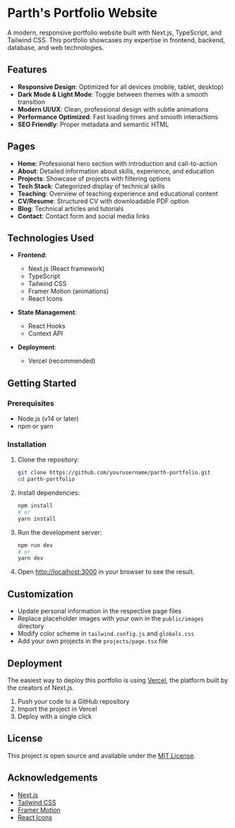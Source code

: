 # Parth's Portfolio Website

A modern, responsive portfolio website built with Next.js, TypeScript, and Tailwind CSS. This portfolio showcases my expertise in frontend, backend, database, and web technologies.

## Features

- **Responsive Design**: Optimized for all devices (mobile, tablet, desktop)
- **Dark Mode & Light Mode**: Toggle between themes with a smooth transition
- **Modern UI/UX**: Clean, professional design with subtle animations
- **Performance Optimized**: Fast loading times and smooth interactions
- **SEO Friendly**: Proper metadata and semantic HTML

## Pages

- **Home**: Professional hero section with introduction and call-to-action
- **About**: Detailed information about skills, experience, and education
- **Projects**: Showcase of projects with filtering options
- **Tech Stack**: Categorized display of technical skills
- **Teaching**: Overview of teaching experience and educational content
- **CV/Resume**: Structured CV with downloadable PDF option
- **Blog**: Technical articles and tutorials
- **Contact**: Contact form and social media links

## Technologies Used

- **Frontend**:
  - Next.js (React framework)
  - TypeScript
  - Tailwind CSS
  - Framer Motion (animations)
  - React Icons

- **State Management**:
  - React Hooks
  - Context API

- **Deployment**:
  - Vercel (recommended)

## Getting Started

### Prerequisites

- Node.js (v14 or later)
- npm or yarn

### Installation

1. Clone the repository:
   ```bash
   git clone https://github.com/yourusername/parth-portfolio.git
   cd parth-portfolio
   ```

2. Install dependencies:
   ```bash
   npm install
   # or
   yarn install
   ```

3. Run the development server:
   ```bash
   npm run dev
   # or
   yarn dev
   ```

4. Open [http://localhost:3000](http://localhost:3000) in your browser to see the result.

## Customization

- Update personal information in the respective page files
- Replace placeholder images with your own in the `public/images` directory
- Modify color scheme in `tailwind.config.js` and `globals.css`
- Add your own projects in the `projects/page.tsx` file

## Deployment

The easiest way to deploy this portfolio is using [Vercel](https://vercel.com/), the platform built by the creators of Next.js.

1. Push your code to a GitHub repository
2. Import the project in Vercel
3. Deploy with a single click

## License

This project is open source and available under the [MIT License](LICENSE).

## Acknowledgements

- [Next.js](https://nextjs.org/)
- [Tailwind CSS](https://tailwindcss.com/)
- [Framer Motion](https://www.framer.com/motion/)
- [React Icons](https://react-icons.github.io/react-icons/)
